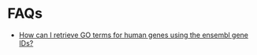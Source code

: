 # FAQs

- [How can I retrieve GO terms for human genes using the ensembl gene IDs?](https://github.com/HajkD/biomartr/issues/5)